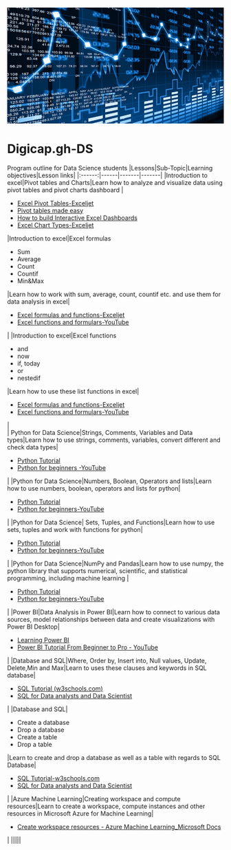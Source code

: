![image](https://github.com/joseannan/Digicap.gh-DS/blob/main/1_9onqVYdPPrCcwDX6mGKCpg.jpeg)
# Digicap.gh-DS
Program outline for Data Science students
|Lessons|Sub-Topic|Learning objectives|Lesson links|
|:------:|------|-------|-------|
|Introduction to excel|Pivot tables and Charts|Learn how to analyze and visualize data using pivot tables and pivot charts dashboard  |<ul><li>[Excel Pivot Tables-Exceljet](https://exceljet.net/excel-pivot-tables)<li>[Pivot tables made easy](https://www.youtube.com/watch?v=vQlFiLUaw4k)<li>[How to build Interactive Excel Dashboards](https://www.youtube.com/watch?v=K74_FNnlIF8&t=1313s)<li>[Excel Chart Types-Exceljet](https://exceljet.net/chart-types)</ul></li>
|Introduction to excel|Excel formulas<ul><li>Sum<li>Average<li>Count<li>Countif<li>Min&Max</ul></li>|Learn how to work with sum, average, count, countif etc. and use them for data analysis in excel|<ul><li>[Excel formulas and functions-Exceljet](https://exceljet.net/excel-formulas-and-functions)<li>[Excel functions and formulars-YouTube](https://www.youtube.com/watch?v=ShBTJrdioLo)</ul></li>|
|Introduction to excel|Excel functions<ul><li>and<li>now<li>if, today<li>or<li>nestedif</ul></li>|Learn how to use these list functions in excel|<ul><li>[Excel formulas and functions-Exceljet](https://exceljet.net/excel-formulas-and-functions)<li>[Excel functions and formulars-YouTube](https://www.youtube.com/watch?v=ShBTJrdioLo)</ul></li>|	
| Python for Data Science|Strings, Comments, Variables and Data types|Learn how to use strings, comments, variables, convert different and check data types|<ul><li>[Python Tutorial](https://www.w3schools.com/python/default.asp)<li>[Python for beginners -YouTube](https://www.youtube.com/watch?v=rfscVS0vtbw)</ul></li>|
|Python for Data Science|Numbers, Boolean, Operators and lists|Learn how to use numbers, boolean, operators and lists for python|<ul><li>[Python Tutorial](https://www.w3schools.com/python/default.asp)<li>[Python for beginners-YouTube](https://www.youtube.com/watch?v=rfscVS0vtbw)</ul></li>|
|Python for Data Science| Sets, Tuples, and Functions|Learn how to use sets, tuples and work with functions for python|<ul><li>[Python Tutorial](https://www.w3schools.com/python/default.asp)<li>[Python for beginners-YouTube](https://www.youtube.com/watch?v=rfscVS0vtbw)</ul></li>|
|Python for Data Science|NumPy and Pandas|Learn how to use numpy, the python library that supports numerical, scientific, and statistical programming, including machine learning |<ul><li>[Python Tutorial](https://www.w3schools.com/python/default.asp)<li>[Python for beginners-YouTube](https://www.youtube.com/watch?v=rfscVS0vtbw)</ul></li>|
|Power BI|Data Analysis in Power BI|Learn how to connect to various data sources, model relationships between data and create visualizations with Power BI Desktop|<ul><li>[Learning Power BI](https://www.linkedin.com/learning/learning-power-bi-desktop/)<li>[Power BI Tutorial From Beginner to Pro - YouTube](https://www.youtube.com/watch?v=AGrl-H87pRUhttps://www.youtube.com/watch?v=AGrl-H87pRU)</ul></li>|
|Database and SQL|Where, Order by, Insert into, Null values, Update, Delete,Min and Max|Learn to uses these clauses and keywords in SQL database|<ul><li>[SQL Tutorial (w3schools.com)](https://www.w3schools.com/sql/default.asp)<li>[SQL for Data analysts and Data Scientist](https://www.youtube.com/watch?v=gwp3dJUsy5g)</ul></li>|
|Database and SQL|<ul><li>Create a database<li>Drop a database<li>Create a table<li>Drop a table</ul></li>|Learn to create and drop a database as well as a table with regards to SQL Database|<ul><li>[SQL Tutorial-w3schools.com](https://www.w3schools.com/sql/default.asp)<li>[SQL for Data analysts and Data Scientist](https://www.youtube.com/watch?v=gwp3dJUsy5g)</ul></li>|
|Azure Machine Learning|Creating workspace and compute resources|Learn to create a workspace, compute instances and other resources in Microsoft Azure for Machine Learning|<ul><li>[Create workspace resources - Azure Machine Learning_Microsoft Docs](https://docs.microsoft.com/en-us/azure/machine-learning/quickstart-create-resources)</ul></li>|
|||||
